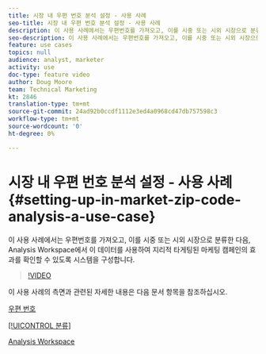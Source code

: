 ```yaml
---
title: 시장 내 우편 번호 분석 설정 - 사용 사례
seo-title: 시장 내 우편 번호 분석 설정 - 사용 사례
description: 이 사용 사례에서는 우편번호를 가져오고, 이를 시중 또는 시외 시장으로 분류한 다음, Analysis Workspace에서 이 데이터를 사용하여 지리적 타게팅된 마케팅 캠페인의 효과를 확인할 수 있도록 시스템을 구성합니다.
seo-description: 이 사용 사례에서는 우편번호를 가져오고, 이를 시중 또는 시외 시장으로 분류한 다음, Analysis Workspace에서 이 데이터를 사용하여 지리적 타게팅된 마케팅 캠페인의 효과를 확인할 수 있도록 시스템을 구성합니다.
feature: use cases
topics: null
audience: analyst, marketer
activity: use
doc-type: feature video
author: Doug Moore
team: Technical Marketing
kt: 2846
translation-type: tm+mt
source-git-commit: 24ad92b0ccdf1112e3ed4a0968cd47db757598c3
workflow-type: tm+mt
source-wordcount: '0'
ht-degree: 0%

---
```



# 시장 내 우편 번호 분석 설정 - 사용 사례 {#setting-up-in-market-zip-code-analysis-a-use-case}

이 사용 사례에서는 우편번호를 가져오고, 이를 시중 또는 시외 시장으로 분류한 다음, Analysis Workspace에서 이 데이터를 사용하여 지리적 타게팅된 마케팅 캠페인의 효과를 확인할 수 있도록 시스템을 구성합니다.

>[!VIDEO](https://video.tv.adobe.com/v/27052/?quality=12)

이 사용 사례의 측면과 관련된 자세한 내용은 다음 문서 항목을 참조하십시오.

[우편 번호](https://marketing.adobe.com/resources/help/en_US/reference/reports_zip.html)

[[!UICONTROL 분류]](https://marketing.adobe.com/resources/help/ko_KR/reference/classifications.html)

[Analysis Workspace](https://marketing.adobe.com/resources/help/ko_KR/analytics/analysis-workspace/analysis-workspace-features.html)
